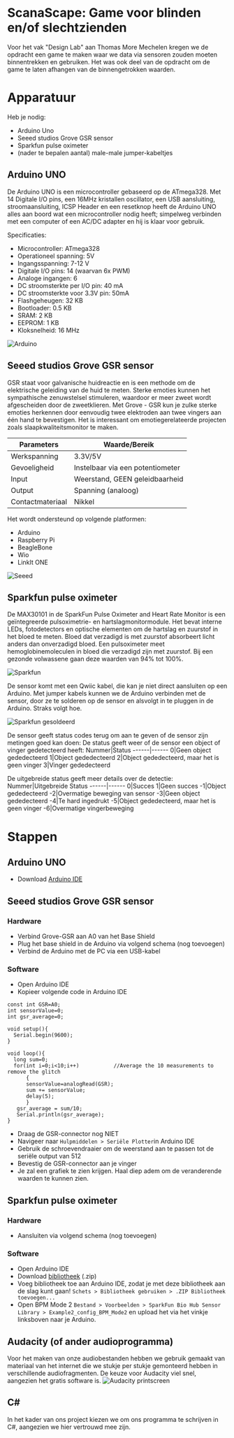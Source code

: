 # ScanaScape: Game voor blinden en/of slechtzienden
Voor het vak "Design Lab" aan Thomas More Mechelen kregen we de opdracht een game te maken waar we data via sensoren zouden moeten binnentrekken en gebruiken. Het was ook deel van de opdracht om de game te laten afhangen van de binnengetrokken waarden.
# Apparatuur
Heb je nodig:
- Arduino Uno
- Seeed studios Grove GSR sensor
- Sparkfun pulse oximeter
- (nader te bepalen aantal) male-male jumper-kabeltjes
## Arduino UNO
De Arduino UNO is een microcontroller gebaseerd op de ATmega328. Met 14 Digitale I/O pins, een 16MHz kristallen oscillator, een USB aansluiting, stroomaansluiting, ICSP Header en een resetknop heeft de Arduino UNO alles aan boord wat een microcontroller nodig heeft; simpelweg verbinden met een computer of een AC/DC adapter en hij is klaar voor gebruik.

Specificaties:
- Microcontroller: ATmega328
- Operationeel spanning: 5V
- Ingangsspanning: 7-12 V
- Digitale I/O pins: 14 (waarvan 6x PWM)
- Analoge ingangen: 6
- DC stroomsterkte per I/O pin: 40 mA
- DC stroomsterkte voor 3.3V pin: 50mA
- Flashgeheugen: 32 KB
- Bootloader: 0.5 KB
- SRAM: 2 KB
- EEPROM: 1 KB
- Kloksnelheid: 16 MHz

![Arduino](arduino.jpg)
## Seeed studios Grove GSR sensor
GSR staat voor galvanische huidreactie en is een methode om de elektrische geleiding van de huid te meten. Sterke emoties kunnen het sympathische zenuwstelsel stimuleren, waardoor er meer zweet wordt afgescheiden door de zweetklieren. Met Grove - GSR kun je zulke sterke emoties herkennen door eenvoudig twee elektroden aan twee vingers aan één hand te bevestigen. Het is interessant om emotiegerelateerde projecten zoals slaapkwaliteitsmonitor te maken.

Parameters|Waarde/Bereik
----------|-------------
Werkspanning|3.3V/5V
Gevoeligheid|Instelbaar via een potentiometer
Input|Weerstand, GEEN geleidbaarheid
Output|Spanning (analoog)
Contactmateriaal|Nikkel

Het wordt ondersteund op volgende platformen:
- Arduino
- Raspberry Pi
- BeagleBone
- Wio
- LinkIt ONE

![Seeed](seeed.jpg)
## Sparkfun pulse oximeter
De MAX30101 in de SparkFun Pulse Oximeter and Heart Rate Monitor is een geïntegreerde pulsoximetrie- en hartslagmonitormodule. Het bevat interne LEDs, fotodetectors en optische elementen om de hartslag en zuurstof in het bloed te meten. Bloed dat verzadigd is met zuurstof absorbeert licht anders dan onverzadigd bloed. Een pulsoximeter meet hemoglobinemoleculen in bloed die verzadigd zijn met zuurstof. Bij een gezonde volwassene gaan deze waarden van 94% tot 100%.

![Sparkfun](sparkfun.jpg)

De sensor komt met een Qwiic kabel, die kan je niet direct aansluiten op een Arduino. Met jumper kabels kunnen we de Arduino verbinden met de sensor, door ze te solderen op de sensor en alsvolgt in te pluggen in de Arduino. Straks volgt hoe.

![Sparkfun gesoldeerd](sparkfun2.jpg)

De sensor geeft status codes terug om aan te geven of de sensor zijn metingen goed kan doen:
De status geeft weer of de sensor een object of vinger gedetecteerd heeft:
Nummer|Status
------|------
0|Geen object gededecteerd
1|Object gededecteerd
2|Object gededecteerd, maar het is geen vinger
3|Vinger gededecteerd

De uitgebreide  status geeft meer details over de detectie:
Nummer|Uitgebreide Status
------|------
0|Succes
1|Geen succes
-1|Object gededecteerd
-2|Overmatige beweging van sensor
-3|Geen object gededecteerd
-4|Te hard ingedrukt
-5|Object gededecteerd, maar het is geen vinger
-6|Overmatige vingerbeweging
# Stappen
## Arduino UNO
- Download [Arduino IDE](https://www.arduino.cc/en/Main/Software)
## Seeed studios Grove GSR sensor
### Hardware
- Verbind Grove-GSR aan A0 van het Base Shield
- Plug het base shield in de Arduino via volgend schema (nog toevoegen)
- Verbind de Arduino met de PC via een USB-kabel
### Software
- Open Arduino IDE
- Kopieer volgende code in Arduino IDE
```
const int GSR=A0;
int sensorValue=0;
int gsr_average=0;

void setup(){
  Serial.begin(9600);
}

void loop(){
  long sum=0;
  for(int i=0;i<10;i++)           //Average the 10 measurements to remove the glitch
      {
      sensorValue=analogRead(GSR);
      sum += sensorValue;
      delay(5);
      }
   gsr_average = sum/10;
   Serial.println(gsr_average);
}
```
- Draag de GSR-connector nog NIET
- Navigeer naar `Hulpmiddelen > Seriële Plotter`in Arduino IDE
- Gebruik de schroevendraaier om de weerstand aan te passen tot de seriële output van 512
- Bevestig de GSR-connector aan je vinger
- Je zal een grafiek te zien krijgen. Haal diep adem om de veranderende waarden te kunnen zien.
## Sparkfun pulse oximeter
### Hardware
- Aansluiten via volgend schema (nog toevoegen)
### Software
- Open Arduino IDE
- Download [bibliotheek](https://github.com/sparkfun/SparkFun_Bio_Sensor_Hub_Library/archive/master.zip) (.zip)
- Voeg bibliotheek toe aan Arduino IDE, zodat je met deze bibliotheek aan de slag kunt gaan! `Schets > Bibliotheek gebruiken > .ZIP Bibliotheek toevoegen...`
- Open BPM Mode 2 `Bestand > Voorbeelden > SparkFun Bio Hub Sensor Library > Example2_config_BPM_Mode2` en upload het via het vinkje linksboven naar je Arduino.
## Audacity (of ander audioprogramma)
Voor het maken van onze audiobestanden hebben we gebruik gemaakt van materiaal van het internet die we stukje per stukje gemonteerd hebben in verschillende audiofragmenten. De keuze voor Audacity viel snel, aangezien het gratis software is.
![Audacity printscreen](audacity.JPG)
## C#
In het kader van ons project kiezen we om ons programma te schrijven in C#, aangezien we hier vertrouwd mee zijn.
